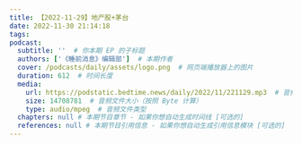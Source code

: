 ```yaml
---
title: 【2022-11-29】地产股+茅台
date: 2022-11-30 21:14:18
tags:
podcast:
  subtitle: ''  # 你本期 EP 的子标题
  authors: ['《睡前消息》编辑部']  # 本期作者
  cover: /podcasts/daily/assets/logo.png  # 网页端播放器上的图片
  duration: 612  # 时间长度
  media:
    url: https://podstatic.bedtime.news/daily/2022/11/221129.mp3  # 音频文件
    size: 14708781  # 音频文件大小（按照 Byte 计算）
    type: audio/mpeg  # 音频文件类型
  chapters: null # 本期节目章节 - 如果你想自动生成时间线 [可选的]
  references: null # 本期节目引用信息 - 如果你想自动生成引用信息模块 [可选的]
---
```

